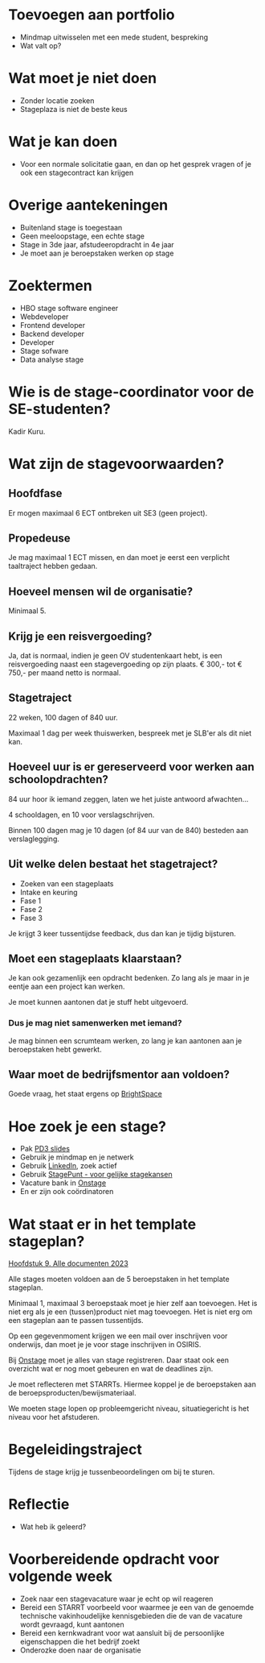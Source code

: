 # Toevoegen aan portfolio
- Mindmap uitwisselen met een mede student, bespreking
- Wat valt op?

# Wat moet je niet doen
- Zonder locatie zoeken
- Stageplaza is niet de beste keus

# Wat je kan doen
- Voor een normale solicitatie gaan, en dan op het gesprek vragen of je ook een stagecontract kan krijgen

# Overige aantekeningen
- Buitenland stage is toegestaan
- Geen meeloopstage, een echte stage
- Stage in 3de jaar, afstudeeropdracht in 4e jaar
- Je moet aan je beroepstaken werken op stage

# Zoektermen
- HBO stage software engineer
- Webdeveloper
- Frontend developer
- Backend developer
- Developer
- Stage sofware
- Data analyse stage

# Wie is de stage-coordinator voor de SE-studenten?
Kadir Kuru.

# Wat zijn de stagevoorwaarden?
## Hoofdfase
Er mogen maximaal 6 ECT ontbreken uit SE3 (geen project).

## Propedeuse
Je mag maximaal 1 ECT missen, en dan moet je eerst een verplicht taaltraject hebben gedaan.

## Hoeveel mensen wil de organisatie?
Minimaal 5. 

## Krijg je een reisvergoeding?
Ja, dat is normaal, indien je geen OV studentenkaart hebt, is een reisvergoeding naast een stagevergoeding op zijn plaats. € 300,- tot € 750,- per maand netto is normaal.

## Stagetraject
22 weken, 100 dagen of 840 uur.

Maximaal 1 dag per week thuiswerken, bespreek met je SLB'er als dit niet kan.

## Hoeveel uur is er gereserveerd voor werken aan schoolopdrachten?
84 uur hoor ik iemand zeggen, laten we het juiste antwoord afwachten...

4 schooldagen, en 10 voor verslagschrijven.

Binnen 100 dagen mag je 10 dagen (of 84 uur van de 840) besteden aan verslaglegging.

## Uit welke delen bestaat het stagetraject?
- Zoeken van een stageplaats
- Intake en keuring
- Fase 1
- Fase 2
- Fase 3

Je krijgt 3 keer tussentijdse feedback, dus dan kan je tijdig bijsturen.

## Moet een stageplaats klaarstaan?
Je kan ook gezamenlijk een opdracht bedenken. Zo lang als je maar in je eentje aan een project kan werken.

Je moet kunnen aantonen dat je stuff hebt uitgevoerd.

### Dus je mag niet samenwerken met iemand?
Je mag binnen een scrumteam werken, zo lang je kan aantonen aan je beroepstaken hebt gewerkt.

## Waar moet de bedrijfsmentor aan voldoen?
Goede vraag, het staat ergens op [BrightSpace](https://brightspace.hhs.nl/)

# Hoe zoek je een stage?
- Pak [PD3 slides](https://brightspace.hhs.nl/d2l/le/lessons/56742/units/744627)
- Gebruik je mindmap en je netwerk
- Gebruik [LinkedIn](https://linkedin.com/), zoek actief
- Gebruik [StagePunt - voor gelijke stagekansen](www.linkedin.com/company/stagepunt-de-haagse-hogeschool)
- Vacature bank in [Onstage](https://onstage2.xebic.com/default.aspx#20849171404473177)
- En er zijn ook coördinatoren

# Wat staat er in het template stageplan?
[Hoofdstuk 9. Alle documenten 2023](https://brightspace.hhs.nl/d2l/le/lessons/14686/topics/554505)

Alle stages moeten voldoen aan de 5 beroepstaken in het template stageplan.

Minimaal 1, maximaal 3 beroepstaak moet je hier zelf aan toevoegen. Het is niet erg als je een (tussen)product niet mag toevoegen. Het is niet erg om een stageplan aan te passen tussentijds.

Op een gegevenmoment krijgen we een mail over inschrijven voor onderwijs, dan moet je je voor stage inschrijven in OSIRIS.

Bij [Onstage](https://onstage2.xebic.com/default.aspx#20849171404473177) moet je alles van stage registreren. Daar staat ook een overzicht wat er nog moet gebeuren en wat de deadlines zijn.

Je moet reflecteren met STARRTs. Hiermee koppel je de beroepstaken aan de beroepsproducten/bewijsmateriaal.

We moeten stage lopen op probleemgericht niveau, situatiegericht is het niveau voor het afstuderen.

# Begeleidingstraject
Tijdens de stage krijg je tussenbeoordelingen om bij te sturen.

# Reflectie
- Wat heb ik geleerd?

# Voorbereidende opdracht voor volgende week
- Zoek naar een stagevacature waar je echt op wil reageren
- Bereid een STARRT voorbeeld voor waarmee je een van de genoemde technische vakinhoudelijke kennisgebieden die de van de vacature wordt gevraagd, kunt aantonen
- Bereid een kernkwadrant voor wat aansluit bij de persoonlijke eigenschappen die het bedrijf zoekt
- Onderozke doen naar de organisatie
